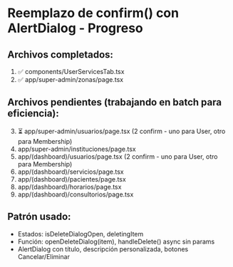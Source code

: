 # Reemplazo de confirm() con AlertDialog - Progreso

## Archivos completados:
1. ✅ components/UserServicesTab.tsx
2. ✅ app/super-admin/zonas/page.tsx

## Archivos pendientes (trabajando en batch para eficiencia):
3. ⏳ app/super-admin/usuarios/page.tsx (2 confirm - uno para User, otro para Membership)
4. app/super-admin/instituciones/page.tsx
5. app/(dashboard)/usuarios/page.tsx (2 confirm - uno para User, otro para Membership)
6. app/(dashboard)/servicios/page.tsx
7. app/(dashboard)/pacientes/page.tsx
8. app/(dashboard)/horarios/page.tsx
9. app/(dashboard)/consultorios/page.tsx

## Patrón usado:
- Estados: isDeleteDialogOpen, deletingItem
- Función: openDeleteDialog(item), handleDelete() async sin params
- AlertDialog con título, descripción personalizada, botones Cancelar/Eliminar
